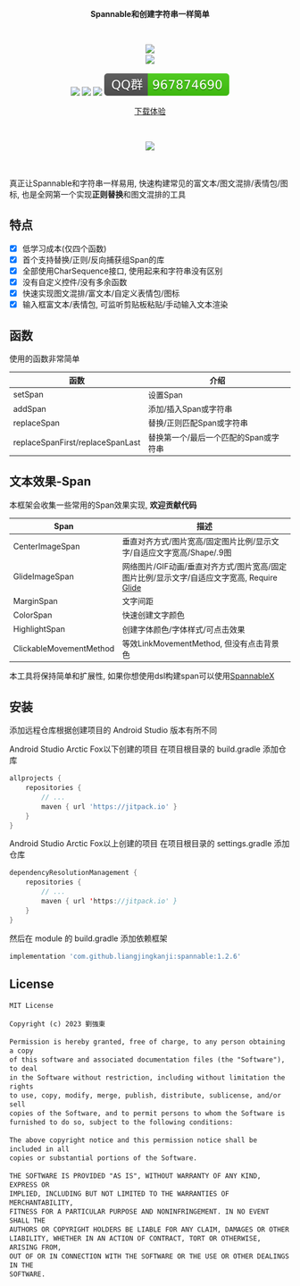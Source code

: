<p align="center"> <strong>Spannable和创建字符串一样简单</strong> </p>

<br>
<p align="center">
<img src="https://raw.githubusercontent.com/liangjingkanji/spannable/master/preview_img.png" width="450"/><br>
<img src="https://user-images.githubusercontent.com/21078112/184396518-4022db12-0fa9-48a0-97c1-22960db9362b.png" width="350"/>
</p>

<p align="center">
<a href="https://jitpack.io/#liangjingkanji/spannable"><img src="https://jitpack.io/v/liangjingkanji/spannable.svg"/></a>
<img src="https://img.shields.io/badge/language-kotlin-orange.svg"/>
<img src="https://img.shields.io/badge/license-Apache-blue"/>
<img src="https://raw.githubusercontent.com/liangjingkanji/liangjingkanji/master/img/group.svg"/>
</p>

<p align="center">
<a href="https://github.com/liangjingkanji/spannable/releases/download/1.2.6/spannale-sample.apk">下载体验</a>
</p>

<br>
<p align="center">
<img src="https://user-images.githubusercontent.com/21078112/163671712-0a8644b3-8875-489e-a1e5-f8f3215ff4fc.png" width="550"/>
</p>
<br>

真正让Spannable和字符串一样易用, 快速构建常见的富文本/图文混排/表情包/图标, 也是全网第一个实现**正则替换**和图文混排的工具

## 特点

- [x] 低学习成本(仅四个函数)
- [x] 首个支持替换/正则/反向捕获组Span的库
- [x] 全部使用CharSequence接口, 使用起来和字符串没有区别
- [x] 没有自定义控件/没有多余函数
- [x] 快速实现图文混排/富文本/自定义表情包/图标
- [x] 输入框富文本/表情包, 可监听剪贴板粘贴/手动输入文本渲染

## 函数

使用的函数非常简单

| 函数             | 介绍                                    |
| ---------------- | --------------------------------------- |
| setSpan          | 设置Span                                |
| addSpan          | 添加/插入Span或字符串                   |
| replaceSpan      | 替换/正则匹配Span或字符串               |
| replaceSpanFirst/replaceSpanLast | 替换第一个/最后一个匹配的Span或字符串 |

## 文本效果-Span
本框架会收集一些常用的Span效果实现, **欢迎贡献代码**

| Span | 描述 |
|-|-|
| CenterImageSpan | 垂直对齐方式/图片宽高/固定图片比例/显示文字/自适应文字宽高/Shape/.9图 |
| GlideImageSpan | 网络图片/GIF动画/垂直对齐方式/图片宽高/固定图片比例/显示文字/自适应文字宽高, Require [Glide](https://github.com/bumptech/glide) |
| MarginSpan | 文字间距 |
| ColorSpan | 快速创建文字颜色 |
| HighlightSpan | 创建字体颜色/字体样式/可点击效果 |
| ClickableMovementMethod | 等效LinkMovementMethod, 但没有点击背景色 |



本工具将保持简单和扩展性, 如果你想使用dsl构建span可以使用[SpannableX](https://github.com/TxcA/SpannableX)

## 安装

添加远程仓库根据创建项目的 Android Studio 版本有所不同

Android Studio Arctic Fox以下创建的项目 在项目根目录的 build.gradle 添加仓库

```groovy
allprojects {
    repositories {
        // ...
        maven { url 'https://jitpack.io' }
    }
}
```

Android Studio Arctic Fox以上创建的项目 在项目根目录的 settings.gradle 添加仓库

```kotlin
dependencyResolutionManagement {
    repositories {
        // ...
        maven { url 'https://jitpack.io' }
    }
}
```

然后在 module 的 build.gradle 添加依赖框架

```groovy
implementation 'com.github.liangjingkanji:spannable:1.2.6'
```



## License

```
MIT License

Copyright (c) 2023 劉強東

Permission is hereby granted, free of charge, to any person obtaining a copy
of this software and associated documentation files (the "Software"), to deal
in the Software without restriction, including without limitation the rights
to use, copy, modify, merge, publish, distribute, sublicense, and/or sell
copies of the Software, and to permit persons to whom the Software is
furnished to do so, subject to the following conditions:

The above copyright notice and this permission notice shall be included in all
copies or substantial portions of the Software.

THE SOFTWARE IS PROVIDED "AS IS", WITHOUT WARRANTY OF ANY KIND, EXPRESS OR
IMPLIED, INCLUDING BUT NOT LIMITED TO THE WARRANTIES OF MERCHANTABILITY,
FITNESS FOR A PARTICULAR PURPOSE AND NONINFRINGEMENT. IN NO EVENT SHALL THE
AUTHORS OR COPYRIGHT HOLDERS BE LIABLE FOR ANY CLAIM, DAMAGES OR OTHER
LIABILITY, WHETHER IN AN ACTION OF CONTRACT, TORT OR OTHERWISE, ARISING FROM,
OUT OF OR IN CONNECTION WITH THE SOFTWARE OR THE USE OR OTHER DEALINGS IN THE
SOFTWARE.
```
